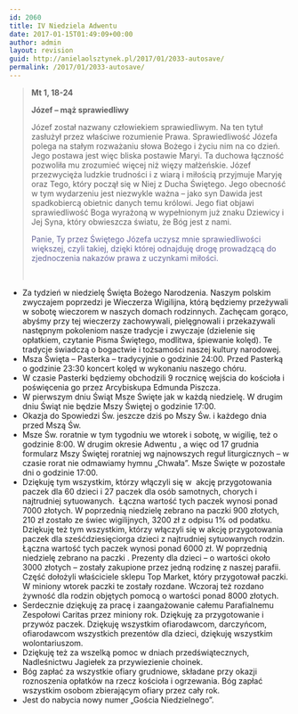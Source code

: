 ```yaml
---
id: 2060
title: IV Niedziela Adwentu
date: 2017-01-15T01:49:09+00:00
author: admin
layout: revision
guid: http://anielaolsztynek.pl/2017/01/2033-autosave/
permalink: /2017/01/2033-autosave/
---
```

> **Mt 1, 18-24**
> 
> **Józef &#8211; mąż sprawiedliwy**
> 
> Józef został nazwany człowiekiem sprawiedliwym. Na ten tytuł zasłużył przez właściwe rozumienie Prawa. Sprawiedliwość Józefa polega na stałym rozważaniu słowa Bożego i życiu nim na co dzień. Jego postawa jest więc bliska postawie Maryi. Ta duchowa łączność pozwoliła mu zrozumieć więcej niż więzy małżeńskie. Józef przezwycięża ludzkie trudności i z wiarą i miłością przyjmuje Maryję oraz Tego, który począł się w Niej z Ducha Świętego. Jego obecność w tym wydarzeniu jest niezwykle ważna &#8211; jako syn Dawida jest spadkobiercą obietnic danych temu królowi. Jego fiat objawi sprawiedliwość Boga wyrażoną w wypełnionym już znaku Dziewicy i Jej Syna, który obwieszcza światu, że Bóg jest z nami.
> 
> <span style="color: #666699;">Panie, Ty przez Świętego Józefa uczysz mnie sprawiedliwości większej, czyli takiej, dzięki której odnajduję drogę prowadzącą do zjednoczenia nakazów prawa z uczynkami miłości.</span>
> 
> <span style="color: #666699;"><br /> </span>

  * Za tydzień w niedzielę Święta Bożego Narodzenia. Naszym polskim zwyczajem poprzedzi je Wieczerza Wigilijna, którą będziemy przeżywali w sobotę wieczorem w naszych domach rodzinnych. Zachęcam gorąco, abyśmy przy tej wieczerzy zachowywali, pielęgnowali i przekazywali następnym pokoleniom nasze tradycje i zwyczaje (dzielenie się opłatkiem, czytanie Pisma Świętego, modlitwa, śpiewanie kolęd). Te tradycje świadczą o bogactwie i tożsamości naszej kultury narodowej.
  * Msza Święta – Pasterka – tradycyjnie o godzinie 24:00. Przed Pasterką o godzinie 23:30 koncert kolęd w wykonaniu naszego chóru.
  * W czasie Pasterki będziemy obchodzili 9 rocznicę wejścia do kościoła i poświęcenia go przez Arcybiskupa Edmunda Piszcza.
  * W pierwszym dniu Świąt Msze Święte jak w każdą niedzielę. W drugim dniu Świąt nie będzie Mszy Świętej o godzinie 17:00.
  * Okazja do Spowiedzi Św. jeszcze dziś po Mszy Św. i każdego dnia przed Mszą Św.
  * Msze Św. roratnie w tym tygodniu we wtorek i sobotę, w wigilię, też o godzinie 8:00. W drugim okresie Adwentu , a więc od 17 grudnia formularz Mszy Świętej roratniej wg najnowszych reguł liturgicznych &#8211; w czasie rorat nie odmawiamy hymnu &#8222;Chwała&#8221;. Msze Święte w pozostałe dni o godzinie 17:00.
  * Dziękuję tym wszystkim, którzy włączyli się w  akcję przygotowania paczek dla 60 dzieci i 27 paczek dla osób samotnych, chorych i najtrudniej sytuowanych.  Łączna wartość tych paczek wynosi ponad 7000 złotych. W poprzednią niedzielę zebrano na paczki 900 złotych, 210 zł zostało ze świec wigilijnych, 3200 zł z odpisu 1% od podatku. Dziękuję też tym wszystkim, którzy włączyli się w akcję przygotowania paczek dla sześćdziesięciorga dzieci z najtrudniej sytuowanych rodzin. Łączna wartość tych paczek wynosi ponad 6000 zł. W poprzednią niedzielę zebrano na paczki . Prezenty dla dzieci – o wartości około 3000 złotych – zostały zakupione przez jedną rodzinę z naszej parafii. Część dołożyli właściciele sklepu Top Market, który przygotował paczki. W miniony wtorek paczki te zostały rozdane. Wczoraj też rozdano żywność dla rodzin objętych pomocą o wartości ponad 8000 złotych.
  * Serdecznie dziękuję za pracę i zaangażowanie całemu Parafialnemu Zespołowi Caritas przez miniony rok. Dziękuję za przygotowanie i przywóz paczek. Dziękuję wszystkim ofiarodawcom, darczyńcom, ofiarodawcom wszystkich prezentów dla dzieci, dziękuję wszystkim wolontariuszom.
  * Dziękuję też za wszelką pomoc w dniach przedświątecznych, Nadleśnictwu Jagiełek za przywiezienie choinek.
  * Bóg zapłać za wszystkie ofiary grudniowe, składane przy okazji roznoszenia opłatków na rzecz kościoła i ogrzewania. Bóg zapłać wszystkim osobom zbierającym ofiary przez cały rok.
  * Jest do nabycia nowy numer „Gościa Niedzielnego”.